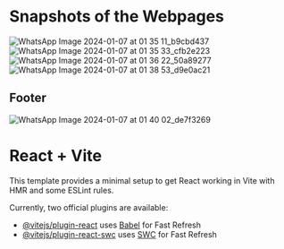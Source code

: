 # Snapshots of the Webpages
![WhatsApp Image 2024-01-07 at 01 35 11_b9cbd437](https://github.com/AshishBhosle17/07reactRouter/assets/140106733/dde4cc09-e3b7-48fe-a156-1cc71c80467e)
![WhatsApp Image 2024-01-07 at 01 35 33_cfb2e223](https://github.com/AshishBhosle17/07reactRouter/assets/140106733/150868ef-577d-4ea2-9835-e9bf880c681f)
![WhatsApp Image 2024-01-07 at 01 36 22_50a89277](https://github.com/AshishBhosle17/07reactRouter/assets/140106733/46f96e95-5949-4c5e-b02f-952c39a47558)
![WhatsApp Image 2024-01-07 at 01 38 53_d9e0ac21](https://github.com/AshishBhosle17/07reactRouter/assets/140106733/1f1f7133-f996-464e-a383-48609586a2a8)
## Footer
![WhatsApp Image 2024-01-07 at 01 40 02_de7f3269](https://github.com/AshishBhosle17/07reactRouter/assets/140106733/58c0f0c4-6be3-4db7-b4ba-96ee3c6eeabc)



# React + Vite

This template provides a minimal setup to get React working in Vite with HMR and some ESLint rules.

Currently, two official plugins are available:

- [@vitejs/plugin-react](https://github.com/vitejs/vite-plugin-react/blob/main/packages/plugin-react/README.md) uses [Babel](https://babeljs.io/) for Fast Refresh
- [@vitejs/plugin-react-swc](https://github.com/vitejs/vite-plugin-react-swc) uses [SWC](https://swc.rs/) for Fast Refresh
